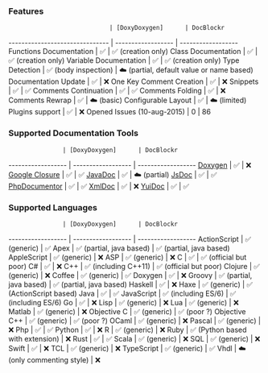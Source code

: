 
### Features

                                | [DoxyDoxygen]      | DocBlockr
------------------------------- | ------------------ | ------------------
Functions Documentation         | :white_check_mark: | :white_check_mark: (creation only)
Class Documentation             | :white_check_mark: | :white_check_mark: (creation only)
Variable Documentation          | :white_check_mark: | :white_check_mark: (creation only)
Type Detection                  | :white_check_mark: (body inspection) | :cloud: (partial, default value or name based)
Documentation Update            | :white_check_mark: | :x:
One Key Comment Creation        | :white_check_mark: | :x:
Snippets                        | :white_check_mark: | :white_check_mark:
Comments Continuation           | :white_check_mark: | :white_check_mark:
Comments Folding                | :white_check_mark: | :x:
Comments Rewrap                 | :white_check_mark: | :cloud: (basic)
Configurable Layout             | :white_check_mark: | :cloud: (limited)
Plugins support                 | :white_check_mark: | :x:
Opened Issues (10-aug-2015)     | 0                  | 86


### Supported Documentation Tools

                   | [DoxyDoxygen]      | DocBlockr
------------------ | ------------------ | ------------------
[Doxygen]          | :white_check_mark: | :x:
[Google Closure]   | :white_check_mark: | :white_check_mark: 
[JavaDoc]          | :white_check_mark: | :cloud: (partial)
[JsDoc]            | :white_check_mark: | :white_check_mark: 
[PhpDocumentor]    | :white_check_mark: | :white_check_mark: 
[XmlDoc]           | :white_check_mark: | :x:
[YuiDoc]           | :white_check_mark: | :white_check_mark: 


### Supported Languages

                   | [DoxyDoxygen]      | DocBlockr
------------------ | ------------------ | ------------------
ActionScript       | :white_check_mark: (generic) | :white_check_mark:
Apex               | :white_check_mark: (partial, java based) | :white_check_mark: (partial, java based)
AppleScript        | :white_check_mark: (generic) | :x:
ASP                | :white_check_mark: (generic) | :x:
C                  | :white_check_mark: | :white_check_mark: (official but poor)
C#                 | :white_check_mark: | :x:
C++                | :white_check_mark: (including C++11) | :white_check_mark: (official but poor)
Clojure            | :white_check_mark: (generic) | :x:
Coffee             | :white_check_mark: (generic) | :white_check_mark:
Doxygen            | :white_check_mark: | :x:
Groovy             | :white_check_mark: (partial, java based) | :white_check_mark: (partial, java based)
Haskell            | :white_check_mark: | :x:
Haxe               | :white_check_mark: (generic) | :white_check_mark: (ActionScript based)
Java               | :white_check_mark: | :white_check_mark:
JavaScript         | :white_check_mark: (including ES/6) | :white_check_mark: (including ES/6)
Go                 | :white_check_mark: | :x:
Lisp               | :white_check_mark: (generic) | :x:
Lua                | :white_check_mark: (generic) | :x:
Matlab             | :white_check_mark: (generic) | :x:
Objective C        | :white_check_mark: (generic) | :white_check_mark: (poor ?)
Objective C++      | :white_check_mark: (generic) | :white_check_mark: (poor ?)
OCaml              | :white_check_mark: (generic) | :x:
Pascal             | :white_check_mark: (generic) | :x:
Php                | :white_check_mark: | :white_check_mark:
Python             | :white_check_mark: | :x:
R                  | :white_check_mark: (generic) | :x:
Ruby               | :white_check_mark: (Python based with extension) | :x:
Rust               | :white_check_mark: | :white_check_mark:
Scala              | :white_check_mark: (generic) | :x:
SQL                | :white_check_mark: (generic) | :x:
Swift              | :white_check_mark: | :x:
TCL                | :white_check_mark: (generic) | :x:
TypeScript         | :white_check_mark: (generic) | :white_check_mark:
Vhdl               | :cloud: (only commenting style) | :x:

[DoxyDoxygen]: https://github.com/20Tauri/DoxyDoxygen
[Doxygen]: http://www.stack.nl/~dimitri/doxygen/
[Google Closure]: https://developers.google.com/closure/compiler/
[JavaDoc]: http://docs.oracle.com/javase/7/docs/technotes/tools/windows/javadoc.html
[JsDoc]: http://usejsdoc.org
[PhpDocumentor]: http://www.phpdoc.org/docs/latest/index.html
[XmlDoc]: http://www.ecma-international.org/publications/standards/Ecma-334.htm
[YuiDoc]: http://yui.github.io/yuidoc
